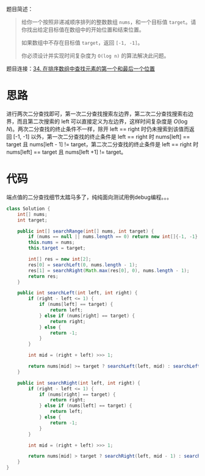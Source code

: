 题目简述：

> 给你一个按照非递减顺序排列的整数数组 `nums`，和一个目标值 `target`。请你找出给定目标值在数组中的开始位置和结束位置。
>
> 如果数组中不存在目标值 `target`，返回 `[-1, -1]`。
>
> 你必须设计并实现时间复杂度为 `O(log n)` 的算法解决此问题。

题目连接：[34. 在排序数组中查找元素的第一个和最后一个位置](https://leetcode.cn/problems/find-first-and-last-position-of-element-in-sorted-array/)

# 思路

进行两次二分查找即可，第一次二分查找搜索左边界，第二次二分查找搜索右边界，而且第二次搜索的 left 可以直接定义为左边界，这样时间复杂度是 $O(\log N)$。两次二分查找的终止条件不一样，除开 left == right 时仍未搜索到该值而返回 [-1, -1] 以外，第一次二分查找的终止条件是 left == right 时 nums[left] == target 且 nums[left - 1] != target，第二次二分查找的终止条件是 left == right 时 nums[left] == target 且 nums[left +1] != target。

# 代码

端点值的二分查找细节太踏马多了，纯纯面向测试用例debug编程。。。

```java
class Solution {
    int[] nums;
    int target;

    public int[] searchRange(int[] nums, int target) {
        if (nums == null || nums.length == 0) return new int[]{-1, -1};
        this.nums = nums;
        this.target = target;

        int[] res = new int[2];
        res[0] = searchLeft(0, nums.length - 1);
        res[1] = searchRight(Math.max(res[0], 0), nums.length - 1);
        return res;
    }

    public int searchLeft(int left, int right) {
        if (right - left <= 1) {
            if (nums[left] == target) {
                return left;
            } else if (nums[right] == target) {
                return right;
            } else {
                return -1;
            }
        }

        int mid = (right + left) >>> 1;

        return nums[mid] >= target ? searchLeft(left, mid) : searchLeft(mid + 1, right);
    }

    public int searchRight(int left, int right) {
        if (right - left <= 1) {
            if (nums[right] == target) {
                return right;
            } else if (nums[left] == target) {
                return left;
            } else {
                return -1;
            }
        }

        int mid = (right + left) >>> 1;

        return nums[mid] > target ? searchRight(left, mid - 1) : searchRight(mid, right);
    }
}
```